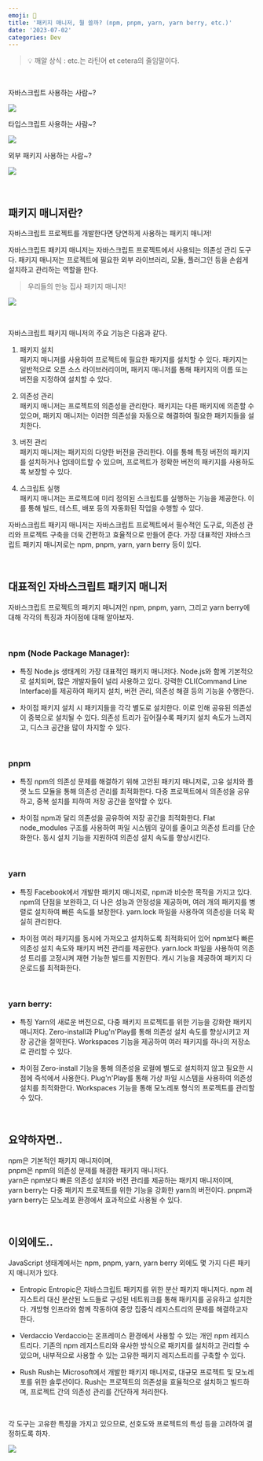```yaml
---
emoji: 🤔
title: '패키지 매니저, 뭘 쓸까? (npm, pnpm, yarn, yarn berry, etc.)'
date: '2023-07-02'
categories: Dev
---
```


> 💡 깨알 상식 : etc.는 라틴어 et cetera의 줄임말이다.

&nbsp;

자바스크립트 사용하는 사람~?

![](0.jpeg)

타입스크립트 사용하는 사람~?

![](1.png)

외부 패키지 사용하는 사람~?

![](2.jpeg)

&nbsp;

## 패키지 매니저란?

자바스크립트 프로젝트를 개발한다면 당연하게 사용하는 패키지 매니저!

자바스크립트 패키지 매니저는 자바스크립트 프로젝트에서 사용되는 의존성 관리 도구다. 패키지 매니저는 프로젝트에 필요한 외부 라이브러리, 모듈, 플러그인 등을 손쉽게 설치하고 관리하는 역할을 한다.

> 우리들의 만능 집사 패키지 매니저!

![](3.jpeg)

&nbsp;

자바스크립트 패키지 매니저의 주요 기능은 다음과 같다.

1. 패키지 설치  
   패키지 매니저를 사용하여 프로젝트에 필요한 패키지를 설치할 수 있다. 패키지는 일반적으로 오픈 소스 라이브러리이며, 패키지 매니저를 통해 패키지의 이름 또는 버전을 지정하여 설치할 수 있다.

2. 의존성 관리  
   패키지 매니저는 프로젝트의 의존성을 관리한다. 패키지는 다른 패키지에 의존할 수 있으며, 패키지 매니저는 이러한 의존성을 자동으로 해결하여 필요한 패키지들을 설치한다.

3. 버전 관리  
   패키지 매니저는 패키지의 다양한 버전을 관리한다. 이를 통해 특정 버전의 패키지를 설치하거나 업데이트할 수 있으며, 프로젝트가 정확한 버전의 패키지를 사용하도록 보장할 수 있다.

4. 스크립트 실행  
   패키지 매니저는 프로젝트에 미리 정의된 스크립트를 실행하는 기능을 제공한다. 이를 통해 빌드, 테스트, 배포 등의 자동화된 작업을 수행할 수 있다.

자바스크립트 패키지 매니저는 자바스크립트 프로젝트에서 필수적인 도구로, 의존성 관리와 프로젝트 구축을 더욱 간편하고 효율적으로 만들어 준다. 가장 대표적인 자바스크립트 패키지 매니저로는 npm, pnpm, yarn, yarn berry 등이 있다.

&nbsp;

## 대표적인 자바스크립트 패키지 매니저

자바스크립트 프로젝트의 패키지 매니저인 npm, pnpm, yarn, 그리고 yarn berry에 대해 각각의 특징과 차이점에 대해 알아보자.

&nbsp;

### npm (Node Package Manager):

- 특징
Node.js 생태계의 가장 대표적인 패키지 매니저다. Node.js와 함께 기본적으로 설치되며, 많은 개발자들이 널리 사용하고 있다. 강력한 CLI(Command Line Interface)를 제공하여 패키지 설치, 버전 관리, 의존성 해결 등의 기능을 수행한다.

- 차이점
패키지 설치 시 패키지들을 각각 별도로 설치한다. 이로 인해 공유된 의존성이 중복으로 설치될 수 있다. 의존성 트리가 깊어질수록 패키지 설치 속도가 느려지고, 디스크 공간을 많이 차지할 수 있다.

&nbsp;

### pnpm

- 특징
npm의 의존성 문제를 해결하기 위해 고안된 패키지 매니저로, 고유 설치와 플랫 노드 모듈을 통해 의존성 관리를 최적화한다. 다중 프로젝트에서 의존성을 공유하고, 중복 설치를 피하여 저장 공간을 절약할 수 있다.

- 차이점
npm과 달리 의존성을 공유하여 저장 공간을 최적화한다. Flat node_modules 구조를 사용하여 파일 시스템의 깊이를 줄이고 의존성 트리를 단순화한다. 동시 설치 기능을 지원하여 의존성 설치 속도를 향상시킨다.

&nbsp;

### yarn

- 특징
Facebook에서 개발한 패키지 매니저로, npm과 비슷한 목적을 가지고 있다. npm의 단점을 보완하고, 더 나은 성능과 안정성을 제공하며, 여러 개의 패키지를 병렬로 설치하여 빠른 속도를 보장한다. yarn.lock 파일을 사용하여 의존성을 더욱 확실히 관리한다.

- 차이점
여러 패키지를 동시에 가져오고 설치하도록 최적화되어 있어 npm보다 빠른 의존성 설치 속도와 패키지 버전 관리를 제공한다. yarn.lock 파일을 사용하여 의존성 트리를 고정시켜 재현 가능한 빌드를 지원한다. 캐시 기능을 제공하여 패키지 다운로드를 최적화한다.

&nbsp;

### yarn berry:

- 특징
Yarn의 새로운 버전으로, 다중 패키지 프로젝트를 위한 기능을 강화한 패키지 매니저다. Zero-install과 Plug'n'Play를 통해 의존성 설치 속도를 향상시키고 저장 공간을 절약한다. Workspaces 기능을 제공하여 여러 패키지를 하나의 저장소로 관리할 수 있다.

- 차이점
Zero-install 기능을 통해 의존성을 로컬에 별도로 설치하지 않고 필요한 시점에 즉석에서 사용한다. Plug'n'Play를 통해 가상 파일 시스템을 사용하여 의존성 설치를 최적화한다. Workspaces 기능을 통해 모노레포 형식의 프로젝트를 관리할 수 있다.

&nbsp;

## 요약하자면..

npm은 기본적인 패키지 매니저이며,  
pnpm은 npm의 의존성 문제를 해결한 패키지 매니저다.  
yarn은 npm보다 빠른 의존성 설치와 버전 관리를 제공하는 패키지 매니저이며,  
yarn berry는 다중 패키지 프로젝트를 위한 기능을 강화한 yarn의 버전이다.
pnpm과 yarn berry는 모노레포 환경에서 효과적으로 사용될 수 있다.

&nbsp;

## 이외에도..

JavaScript 생태계에서는 npm, pnpm, yarn, yarn berry 외에도 몇 가지 다른 패키지 매니저가 있다.

- Entropic
Entropic은 자바스크립트 패키지를 위한 분산 패키지 매니저다. npm 레지스트리 대신 분산된 노드들로 구성된 네트워크를 통해 패키지를 공유하고 설치한다. 개방형 인프라와 함께 작동하여 중앙 집중식 레지스트리의 문제를 해결하고자 한다.

- Verdaccio
Verdaccio는 온프레미스 환경에서 사용할 수 있는 개인 npm 레지스트리다. 기존의 npm 레지스트리와 유사한 방식으로 패키지를 설치하고 관리할 수 있으며, 내부적으로 사용할 수 있는 고유한 패키지 레지스트리를 구축할 수 있다.

- Rush
Rush는 Microsoft에서 개발한 패키지 매니저로, 대규모 프로젝트 및 모노레포를 위한 솔루션이다. Rush는 프로젝트의 의존성을 효율적으로 설치하고 빌드하며, 프로젝트 간의 의존성 관리를 간단하게 처리한다.

&nbsp;

각 도구는 고유한 특징을 가지고 있으므로, 선호도와 프로젝트의 특성 등을 고려하여 결정하도록 하자.

![](4.jpeg)

```toc
```